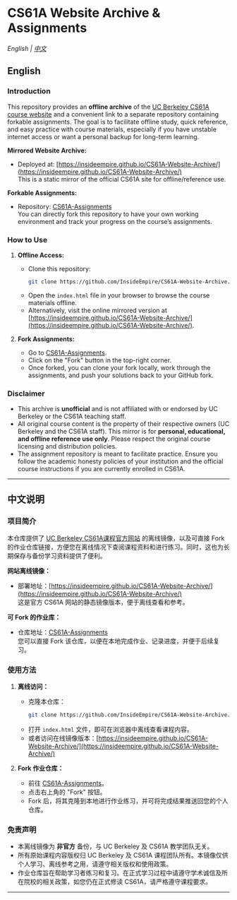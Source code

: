 # CS61A Website Archive & Assignments

*English | [中文](#中文说明)*

## English

### Introduction
This repository provides an **offline archive** of the [UC Berkeley CS61A course website](https://cs61a.org) and a convenient link to a separate repository containing forkable assignments. The goal is to facilitate offline study, quick reference, and easy practice with course materials, especially if you have unstable internet access or want a personal backup for long-term learning.

**Mirrored Website Archive:**  
- Deployed at: [https://insideempire.github.io/CS61A-Website-Archive/](https://insideempire.github.io/CS61A-Website-Archive/)  
  This is a static mirror of the official CS61A site for offline/reference use.

**Forkable Assignments:**  
- Repository: [CS61A-Assignments](https://github.com/InsideEmpire/CS61A-Assignments)  
  You can directly fork this repository to have your own working environment and track your progress on the course’s assignments.

### How to Use
1. **Offline Access:**
   - Clone this repository:
     ```bash
     git clone https://github.com/InsideEmpire/CS61A-Website-Archive.git
     ```
   - Open the `index.html` file in your browser to browse the course materials offline.
   - Alternatively, visit the online mirrored version at [https://insideempire.github.io/CS61A-Website-Archive/](https://insideempire.github.io/CS61A-Website-Archive/).

2. **Fork Assignments:**
   - Go to [CS61A-Assignments](https://github.com/InsideEmpire/CS61A-Assignments).
   - Click on the "Fork" button in the top-right corner.
   - Once forked, you can clone your fork locally, work through the assignments, and push your solutions back to your GitHub fork.

### Disclaimer
- This archive is **unofficial** and is not affiliated with or endorsed by UC Berkeley or the CS61A teaching staff.
- All original course content is the property of their respective owners (UC Berkeley and the CS61A staff). This mirror is for **personal, educational, and offline reference use only**. Please respect the original course licensing and distribution policies.
- The assignment repository is meant to facilitate practice. Ensure you follow the academic honesty policies of your institution and the official course instructions if you are currently enrolled in CS61A.

---

## 中文说明

### 项目简介
本仓库提供了 [UC Berkeley CS61A课程官方网站](https://cs61a.org) 的离线镜像，以及可直接 Fork 的作业仓库链接，方便您在离线情况下查阅课程资料和进行练习。同时，这也为长期保存与备份学习资料提供了便利。

**网站离线镜像：**  
- 部署地址：[https://insideempire.github.io/CS61A-Website-Archive/](https://insideempire.github.io/CS61A-Website-Archive/)  
  这是官方 CS61A 网站的静态镜像版本，便于离线查看和参考。

**可 Fork 的作业库：**  
- 仓库地址：[CS61A-Assignments](https://github.com/InsideEmpire/CS61A-Assignments)  
  您可以直接 Fork 该仓库，以便在本地完成作业、记录进度，并便于后续复习。

### 使用方法
1. **离线访问：**
   - 克隆本仓库：
     ```bash
     git clone https://github.com/InsideEmpire/CS61A-Website-Archive.git
     ```
   - 打开 `index.html` 文件，即可在浏览器中离线查看课程内容。
   - 或者访问在线镜像版本：[https://insideempire.github.io/CS61A-Website-Archive/](https://insideempire.github.io/CS61A-Website-Archive/)

2. **Fork 作业仓库：**
   - 前往 [CS61A-Assignments](https://github.com/InsideEmpire/CS61A-Assignments)。
   - 点击右上角的 "Fork" 按钮。
   - Fork 后，将其克隆到本地进行作业练习，并可将完成结果推送回您的个人仓库。

### 免责声明
- 本离线镜像为 **非官方** 备份，与 UC Berkeley 及 CS61A 教学团队无关。
- 所有原始课程内容版权归 UC Berkeley 及 CS61A 课程团队所有。本镜像仅供个人学习、离线参考之用，请遵守相关版权和使用政策。
- 作业仓库旨在帮助学习者练习和复习。在正式学习过程中请遵守学术诚信及所在院校的相关政策，如您仍在正式修读 CS61A，请严格遵守课程要求。

---
